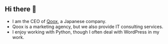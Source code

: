 ## Hi there 👋

- I am the CEO of [Qoox](https://qoox.co.jp/), a Japanese company.  
- Qoox is a marketing agency, but we also provide IT consulting services.  
- I enjoy working with Python, though I often deal with WordPress in my work.  
